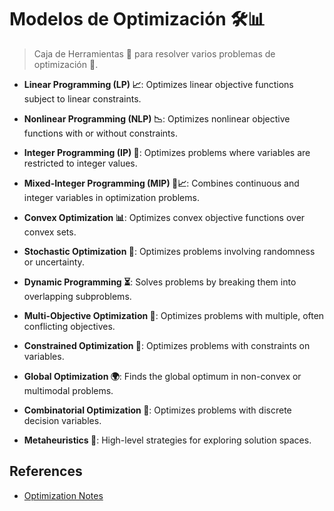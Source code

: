 # Modelos de Optimización 🛠️📊

> Caja de Herramientas 🧰 para resolver varios problemas de optimización 🎯.

- **Linear Programming (LP) 📈**: Optimizes linear objective functions subject to linear constraints.  

- **Nonlinear Programming (NLP) 📉**: Optimizes nonlinear objective functions with or without constraints.  

- **Integer Programming (IP) 🔢**: Optimizes problems where variables are restricted to integer values.  

- **Mixed-Integer Programming (MIP) 🔢📈**: Combines continuous and integer variables in optimization problems.  

- **Convex Optimization 📊**: Optimizes convex objective functions over convex sets.  

- **Stochastic Optimization 🎲**: Optimizes problems involving randomness or uncertainty.  

- **Dynamic Programming ⏳**: Solves problems by breaking them into overlapping subproblems.  

- **Multi-Objective Optimization 🎯**: Optimizes problems with multiple, often conflicting objectives.  

- **Constrained Optimization 🔗**: Optimizes problems with constraints on variables.  

- **Global Optimization 🌍**: Finds the global optimum in non-convex or multimodal problems.  

- **Combinatorial Optimization 🧩**: Optimizes problems with discrete decision variables.  

- **Metaheuristics 🧠**: High-level strategies for exploring solution spaces.

## References

- [Optimization Notes](https://www.notion.so/Optimization-6c31e674fbe049b39869fc86154a8f15?pvs=4)